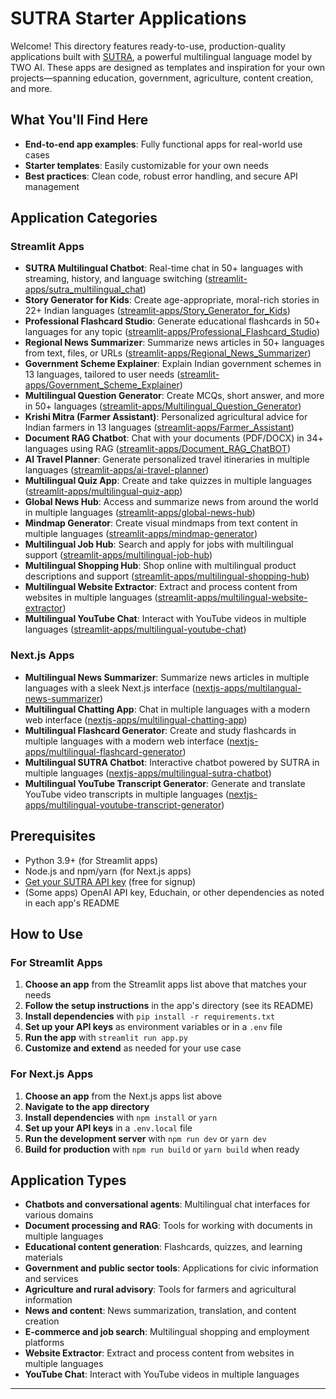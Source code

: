 # SUTRA Starter Applications

Welcome! This directory features ready-to-use, production-quality applications built with [SUTRA](https://www.two.ai/sutra), a powerful multilingual language model by TWO AI. These apps are designed as templates and inspiration for your own projects—spanning education, government, agriculture, content creation, and more.

## What You'll Find Here

- **End-to-end app examples**: Fully functional apps for real-world use cases
- **Starter templates**: Easily customizable for your own needs
- **Best practices**: Clean code, robust error handling, and secure API management

## Application Categories

### Streamlit Apps

- **SUTRA Multilingual Chatbot**: Real-time chat in 50+ languages with streaming, history, and language switching ([streamlit-apps/sutra_multilingual_chat](streamlit-apps/sutra_multilingual_chat/))
- **Story Generator for Kids**: Create age-appropriate, moral-rich stories in 22+ Indian languages ([streamlit-apps/Story_Generator_for_Kids](streamlit-apps/Story_Generator_for_Kids/))
- **Professional Flashcard Studio**: Generate educational flashcards in 50+ languages for any topic ([streamlit-apps/Professional_Flashcard_Studio](streamlit-apps/Professional_Flashcard_Studio/))
- **Regional News Summarizer**: Summarize news articles in 50+ languages from text, files, or URLs ([streamlit-apps/Regional_News_Summarizer](streamlit-apps/Regional_News_Summarizer/))
- **Government Scheme Explainer**: Explain Indian government schemes in 13 languages, tailored to user needs ([streamlit-apps/Government_Scheme_Explainer](streamlit-apps/Government_Scheme_Explainer/))
- **Multilingual Question Generator**: Create MCQs, short answer, and more in 50+ languages ([streamlit-apps/Multilingual_Question_Generator](streamlit-apps/Multilingual_Question_Generator/))
- **Krishi Mitra (Farmer Assistant)**: Personalized agricultural advice for Indian farmers in 13 languages ([streamlit-apps/Farmer_Assistant](streamlit-apps/Farmer_Assistant/))
- **Document RAG Chatbot**: Chat with your documents (PDF/DOCX) in 34+ languages using RAG ([streamlit-apps/Document_RAG_ChatBOT](streamlit-apps/Document_RAG_ChatBOT/))
- **AI Travel Planner**: Generate personalized travel itineraries in multiple languages ([streamlit-apps/ai-travel-planner](streamlit-apps/ai-travel-planner/))
- **Multilingual Quiz App**: Create and take quizzes in multiple languages ([streamlit-apps/multilingual-quiz-app](streamlit-apps/multilingual-quiz-app/))
- **Global News Hub**: Access and summarize news from around the world in multiple languages ([streamlit-apps/global-news-hub](streamlit-apps/global-news-hub/))
- **Mindmap Generator**: Create visual mindmaps from text content in multiple languages ([streamlit-apps/mindmap-generator](streamlit-apps/mindmap-generator/))
- **Multilingual Job Hub**: Search and apply for jobs with multilingual support ([streamlit-apps/multilingual-job-hub](streamlit-apps/multilingual-job-hub/))
- **Multilingual Shopping Hub**: Shop online with multilingual product descriptions and support ([streamlit-apps/multilingual-shopping-hub](streamlit-apps/multilingual-shopping-hub/))
- **Multilingual Website Extractor**: Extract and process content from websites in multiple languages ([streamlit-apps/multilingual-website-extractor](streamlit-apps/multilingual-website-extractor/))
- **Multilingual YouTube Chat**: Interact with YouTube videos in multiple languages ([streamlit-apps/multilingual-youtube-chat](streamlit-apps/multilingual-youtube-chat/))


### Next.js Apps

- **Multilingual News Summarizer**: Summarize news articles in multiple languages with a sleek Next.js interface ([nextjs-apps/multilangual-news-summarizer](nextjs-apps/multilangual-news-summarizer/))
- **Multilingual Chatting App**: Chat in multiple languages with a modern web interface ([nextjs-apps/multilingual-chatting-app](nextjs-apps/multilingual-chatting-app/))
- **Multilingual Flashcard Generator**: Create and study flashcards in multiple languages with a modern web interface ([nextjs-apps/multilingual-flashcard-generator](nextjs-apps/multilingual-flashcard-generator/))
- **Multilingual SUTRA Chatbot**: Interactive chatbot powered by SUTRA in multiple languages ([nextjs-apps/multilingual-sutra-chatbot](nextjs-apps/multilingual-sutra-chatbot/))
- **Multilingual YouTube Transcript Generator**: Generate and translate YouTube video transcripts in multiple languages ([nextjs-apps/multilingual-youtube-transcript-generator](nextjs-apps/multilingual-youtube-transcript-generator/))


## Prerequisites

- Python 3.9+ (for Streamlit apps)
- Node.js and npm/yarn (for Next.js apps)
- [Get your SUTRA API key](https://www.two.ai/sutra/api) (free for signup)
- (Some apps) OpenAI API key, Educhain, or other dependencies as noted in each app's README

## How to Use

### For Streamlit Apps

1. **Choose an app** from the Streamlit apps list above that matches your needs
2. **Follow the setup instructions** in the app's directory (see its README)
3. **Install dependencies** with `pip install -r requirements.txt`
4. **Set up your API keys** as environment variables or in a `.env` file
5. **Run the app** with `streamlit run app.py`
6. **Customize and extend** as needed for your use case

### For Next.js Apps

1. **Choose an app** from the Next.js apps list above
2. **Navigate to the app directory**
3. **Install dependencies** with `npm install` or `yarn`
4. **Set up your API keys** in a `.env.local` file
5. **Run the development server** with `npm run dev` or `yarn dev`
6. **Build for production** with `npm run build` or `yarn build` when ready

## Application Types

- **Chatbots and conversational agents**: Multilingual chat interfaces for various domains
- **Document processing and RAG**: Tools for working with documents in multiple languages
- **Educational content generation**: Flashcards, quizzes, and learning materials
- **Government and public sector tools**: Applications for civic information and services
- **Agriculture and rural advisory**: Tools for farmers and agricultural information
- **News and content**: News summarization, translation, and content creation
- **E-commerce and job search**: Multilingual shopping and employment platforms
- **Website Extractor**: Extract and process content from websites in multiple languages
- **YouTube Chat**: Interact with YouTube videos in multiple languages

---

